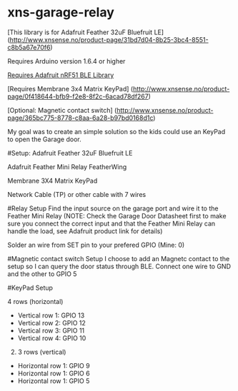 # xns-garage-relay

[This library is for Adafruit Feather 32uF Bluefruit LE] (http://www.xnsense.no/product-page/31bd7d04-8b25-3bc4-8551-c8b5a67e70f6)

Requires Arduino version 1.6.4 or higher

[Requires Adafruit nRF51 BLE Library](https://github.com/adafruit/Adafruit_BluefruitLE_nRF51)

[Requires Membrane 3x4 Matrix KeyPad] (http://www.xnsense.no/product-page/0f418644-bfb9-f2e8-8f2c-6acad78df267)

[Optional: Magnetic contact switch] (http://www.xnsense.no/product-page/365bc775-8778-c8aa-6a28-b97bd0168d1c)

My goal was to create an simple solution so the kids could use an KeyPad to open the Garage door. 

#Setup:
Adafruit Feather 32uF Bluefruit LE

Adafruit Feather Mini Relay FeatherWing

Membrane 3X4 Matrix KeyPad

Network Cable (TP) or other cable with 7 wires

#Relay Setup
Find the input source on the garage port and wire it to the Feather Mini Relay (NOTE: Check the Garage Door Datasheet first to make sure you connect the correct input and that the Feather Mini Relay can handle the load, see Adafruit product link for details)

Solder an wire from SET pin to your prefered GPIO (Mine: 0)

#Magnetic contact switch Setup
I choose to add an Magnetc contact to the setup so I can query the door status through BLE. Connect one wire to GND and the other to GPIO 5


#KeyPad Setup

4 rows (horizontal)

* Vertical row 1: GPIO 13
* Vertical row 2: GPIO 12
* Vertical row 3: GPIO 11
* Vertical row 4: GPIO 10

2. 3 rows (vertical)

* Horizontal row 1: GPIO 9
* Horizontal row 1: GPIO 6
* Horizontal row 1: GPIO 5
